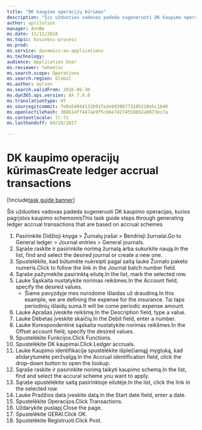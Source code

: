 ```yaml
--- 
title: "DK kaupimo operacijų kūrimas"
description: "Šis užduoties vadovas padeda sugeneruoti DK kaupimo operacijas, kurios pagrįstos kaupimo schemomis."
author: aprilolson
manager: AnnBe
ms.date: 11/11/2016
ms.topic: business-process
ms.prod: 
ms.service: dynamics-ax-applications
ms.technology: 
audience: Application User
ms.reviewer: twheeloc
ms.search.scope: Operations
ms.search.region: Global
ms.author: aolson
ms.search.validFrom: 2016-06-30
ms.dyn365.ops.version: AX 7.0.0
ms.translationtype: HT
ms.sourcegitcommit: 7e0a5d044133b917a3eb9386773205218e5c1b40
ms.openlocfilehash: 368614ff447ae9f5cb6e74274558b92a0873ec7a
ms.contentlocale: lt-lt
ms.lasthandoff: 09/29/2017

---
```

# <a name="create-ledger-accrual-transactions"></a><span data-ttu-id="0d37a-103">DK kaupimo operacijų kūrimas</span><span class="sxs-lookup"><span data-stu-id="0d37a-103">Create ledger accrual transactions</span></span>

[!include[task guide banner](../../includes/task-guide-banner.md)]

<span data-ttu-id="0d37a-104">Šis užduoties vadovas padeda sugeneruoti DK kaupimo operacijas, kurios pagrįstos kaupimo schemomis</span><span class="sxs-lookup"><span data-stu-id="0d37a-104">This task guide steps through generating ledger accrual transactions that are based on accrual schemes</span></span>

1. <span data-ttu-id="0d37a-105">Pasirinkite Didžioji knyga > Žurnalų įrašai > Bendrieji žurnalai.</span><span class="sxs-lookup"><span data-stu-id="0d37a-105">Go to General ledger > Journal entries > General journals.</span></span>
2. <span data-ttu-id="0d37a-106">Sąraše raskite ir pasirinkite norimą žurnalą arba sukurkite naują.</span><span class="sxs-lookup"><span data-stu-id="0d37a-106">In the list, find and select the desired journal or create a new one.</span></span>
3. <span data-ttu-id="0d37a-107">Spustelėkite, kad būtumėte nukreipti pagal saitą lauke Žurnalo paketo numeris.</span><span class="sxs-lookup"><span data-stu-id="0d37a-107">Click to follow the link in the Journal batch number field.</span></span>
4. <span data-ttu-id="0d37a-108">Sąraše pažymėkite pasirinktą eilutę.</span><span class="sxs-lookup"><span data-stu-id="0d37a-108">In the list, mark the selected row.</span></span>
5. <span data-ttu-id="0d37a-109">Lauke Sąskaita nustatykite norimas reikšmes.</span><span class="sxs-lookup"><span data-stu-id="0d37a-109">In the Account field, specify the desired values.</span></span>
    * <span data-ttu-id="0d37a-110">Šiame pavyzdyje mes nurodome išlaidas už draudimą.</span><span class="sxs-lookup"><span data-stu-id="0d37a-110">In this example, we are defining the expense for the insurance.</span></span> <span data-ttu-id="0d37a-111">Tai taps periodinių išlaidų suma.</span><span class="sxs-lookup"><span data-stu-id="0d37a-111">It will be come periodic expense amount.</span></span>  
6. <span data-ttu-id="0d37a-112">Lauke Aprašas įveskite reikšmę.</span><span class="sxs-lookup"><span data-stu-id="0d37a-112">In the Description field, type a value.</span></span>
7. <span data-ttu-id="0d37a-113">Lauke Debetas įveskite skaičių.</span><span class="sxs-lookup"><span data-stu-id="0d37a-113">In the Debit field, enter a number.</span></span>
8. <span data-ttu-id="0d37a-114">Lauke Korespondentinė sąskaita nustatykite norimas reikšmes.</span><span class="sxs-lookup"><span data-stu-id="0d37a-114">In the Offset account field, specify the desired values.</span></span>
9. <span data-ttu-id="0d37a-115">Spustelėkite Funkcijos.</span><span class="sxs-lookup"><span data-stu-id="0d37a-115">Click Functions.</span></span>
10. <span data-ttu-id="0d37a-116">Spustelėkite DK kaupimai.</span><span class="sxs-lookup"><span data-stu-id="0d37a-116">Click Ledger accruals.</span></span>
11. <span data-ttu-id="0d37a-117">Lauke Kaupimo identifikacija spustelėkite išplečiamąjį mygtuką, kad atidarytumėte peržvalgą.</span><span class="sxs-lookup"><span data-stu-id="0d37a-117">In the Accrual identification field, click the drop-down button to open the lookup.</span></span>
12. <span data-ttu-id="0d37a-118">Sąraše raskite ir pasirinkite norimą taikyti kaupimo schemą.</span><span class="sxs-lookup"><span data-stu-id="0d37a-118">In the list, find and select the accural scheme you want to apply.</span></span>
13. <span data-ttu-id="0d37a-119">Sąraše spustelėkite saitą pasirinktoje eilutėje.</span><span class="sxs-lookup"><span data-stu-id="0d37a-119">In the list, click the link in the selected row.</span></span>
14. <span data-ttu-id="0d37a-120">Lauke Pradžios data įveskite datą.</span><span class="sxs-lookup"><span data-stu-id="0d37a-120">In the Start date field, enter a date.</span></span>
15. <span data-ttu-id="0d37a-121">Spustelėkite Operacijos.</span><span class="sxs-lookup"><span data-stu-id="0d37a-121">Click Transactions.</span></span>
16. <span data-ttu-id="0d37a-122">Uždarykite puslapį.</span><span class="sxs-lookup"><span data-stu-id="0d37a-122">Close the page.</span></span>
17. <span data-ttu-id="0d37a-123">Spustelėkite GERAI.</span><span class="sxs-lookup"><span data-stu-id="0d37a-123">Click OK.</span></span>
18. <span data-ttu-id="0d37a-124">Spustelėkite Registruoti.</span><span class="sxs-lookup"><span data-stu-id="0d37a-124">Click Post.</span></span>


